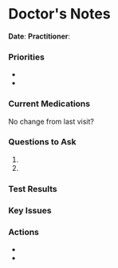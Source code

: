 **Doctor's Notes**
================

**Date**: 
**Practitioner**: 

### Priorities
* 
* 

### Current Medications
No change from last visit?

### Questions to Ask
1. 
2. 

### Test Results

### Key Issues

### Actions
* 
* 